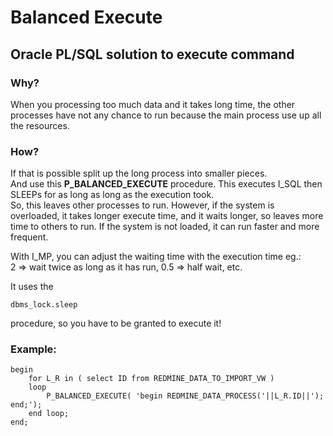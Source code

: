 
# Balanced Execute

## Oracle PL/SQL solution to execute command


### Why?

When you processing too much data and it takes long time, the other processes have not any chance to run because the main process use up all the resources.

### How?

If that is possible split up the long process into smaller pieces.  
And use this **P_BALANCED_EXECUTE** procedure.
This executes I_SQL then SLEEPs for as long as long as the execution took.  
So, this leaves other processes to run. However, if the system is overloaded, it takes longer execute time, and it waits longer, so leaves more time to others to run.
If the system is not loaded, it can run faster and more frequent.

With I_MP, you can adjust the waiting time with the execution time eg.:  
2 => wait twice as long as it has run, 0.5 => half wait, etc.

It uses the

    dbms_lock.sleep

procedure, so you have to be granted to execute it!


### Example:

    begin
        for L_R in ( select ID from REDMINE_DATA_TO_IMPORT_VW )
        loop
            P_BALANCED_EXECUTE( 'begin REDMINE_DATA_PROCESS('||L_R.ID||'); end;');
        end loop;
    end;
